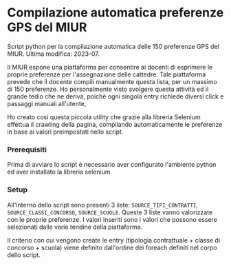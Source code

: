 
# Compilazione automatica preferenze GPS del MIUR

Script python per la compilazione automatica delle 150 preferenze GPS del MIUR.
Ultima modifica: 2023-07.

Il MIUR espone una piattaforma per consentire ai docenti di esprimere le proprie preferenze per l'assegnazione delle cattedre.
Tale piattaforma prevede che il docente compili manualmente questa lista, per un massimo di 150 preferenze.
Ho personalmente visto svolgere questa attività ed il grande tedio che ne deriva, poichè ogni singola entry richiede diversi click e passaggi manuali all'utente,

Ho creato così questa piccola utility che grazie alla libreria Selenium effettua il crawling della pagina, compilando automaticamente le preferenze in base ai valori preimpostati nello script.

### Prerequisiti
Prima di avviare lo script è necessario aver configurato l'ambiente python ed aver installato la libreria selenium

### Setup
All'interno dello script sono presenti 3 liste: `SOURCE_TIPI_CONTRATTI`, `SOURCE_CLASSI_CONCORSO`, `SOURCE_SCUOLE`.
Queste 3 liste vanno valorizzate con le proprie preferenze. I valori inseriti sono i valori che possono essere selezionati dalle varie tendine della piattaforma.

Il criterio con cui vengono create le entry (tipologia contrattuale + classe di concorso + scuola) viene definito dall'ordine dei foreach definiti nel corpo dello script.
